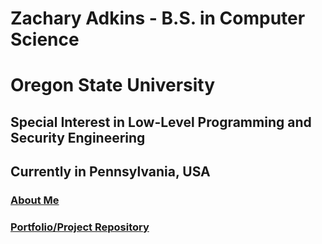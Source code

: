 # Zachary Adkins - B.S. in Computer Science  
# Oregon State University  
## Special Interest in Low-Level Programming and Security Engineering
## Currently in Pennsylvania, USA

### [About Me](about.md)

### [Portfolio/Project Repository](projects.md)

